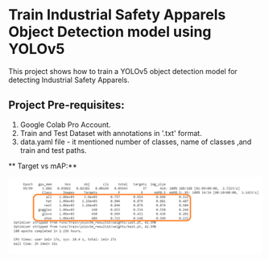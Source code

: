 # Train Industrial Safety Apparels Object Detection model using YOLOv5


This project shows how to train a YOLOv5 object detection model for detecting Industrial Safety Apparels.
 

## Project Pre-requisites:
1. Google Colab Pro Account.
2. Train and Test Dataset with annotations in '.txt' format.
3. data.yaml file - it mentioned number of classes, name of classes ,and train and test paths.


** Target vs mAP:**

<p align="center">
  <img src="images\1.png" alt="workflow"/>
</p>






